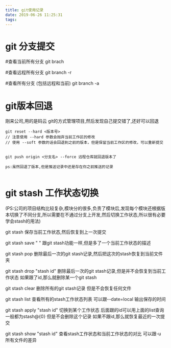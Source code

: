 ```yaml
---
title: git使用记录
date: 2019-06-26 11:25:31
tags:
---
```



# git 分支提交


#查看当前所有分支
git brach


#查看远程所有分支
git branch -r

#查看所有分支 (包括远程和当前)
git branch -a


# git版本回退

刚来公司,用的是码云 git的方式管理项目,然后发现自己提交错了,还好可以回退

```git
git reset --hard <版本号>
// 注意使用 --hard 参数会抛弃当前工作区的修改
// 使用 --soft 参数的话会回退到之前的版本，但是保留当前工作区的修改，可以重新提交


git push origin <分支名> --force 远程仓库就回退版本了

ps:虽然回退了版本,但是推送记录中还是存在你之前推送的记录


```



 # git stash 工作状态切换 

  (PS:公司的项目结构比较复杂,模块分的很多,负责了模块后,发现每个模块还根据版本切换了不同分支,所以需要在不通过分支上开发,然后切换工作状态,所以很有必要学会stash的用法) 

git stash 保存当前工作状态,然后恢复到上一次提交

git stash save " " 跟git stash功能一样,但是多了一个当前工作状态的描述

git stash pop 删除最后一次的git stash记录,然后把这次的stash恢复到当前文件夹

git stash drop "stash id" 删除最后一次的git stash记录,但是并不会恢复到当前工作状态 如果跟了id,那么就删除某一个git stash

git stash clear 删除所有的git stash记录  但是不会恢复任何文件

git stash list  查看所有的stash工作状态列表   可以跟--date=local 输出保存的时间

git stash apply "stash id" 切换到某个工作状态 后面跟的id可以用上面的list查询 一般都为stash@{0}  但是不会删除这个记录  如果不跟id,那么就恢复最近的一次提交

git stash show "stash id" 查看stash工作状态和当前工作状态的对比  可以跟-u 所有文件的差异


